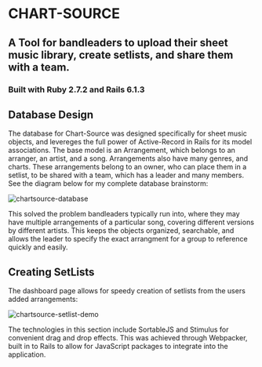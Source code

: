 # CHART-SOURCE

## A Tool for bandleaders to upload their sheet music library, create setlists, and share them with a team.

### Built with Ruby 2.7.2 and Rails 6.1.3

## Database Design
The database for Chart-Source was designed specifically for sheet music objects, and levereges the full power of Active-Record in Rails for its model associations.  The base model is an Arrangement, which belongs to an arranger, an artist, and a song.  Arrangements also have many genres, and charts.  These arrangements belong to an owner, who can place them in a setlist, to be shared with a team, which has a leader and many members.  See the diagram below for my complete database brainstorm:

![chartsource-database](https://user-images.githubusercontent.com/72274257/122371551-3f418280-cf60-11eb-913e-b211c565a826.jpg)

This solved the problem bandleaders typically run into, where they may have multiple arrangements of a particular song, covering different versions by different artists.  This keeps the objects organized, searchable, and allows the leader to specify the exact arrangment for a group to reference quickly and easily.

## Creating SetLists
The dashboard page allows for speedy creation of setlists from the users added arrangements:

![chartsource-setlist-demo](https://user-images.githubusercontent.com/72274257/122372392-eaead280-cf60-11eb-9365-5db82bae6d11.gif)

The technologies in this section include SortableJS and Stimulus for convenient drag and drop effects.  This was achieved through Webpacker, built in to Rails to allow for JavaScript packages to integrate into the application.

